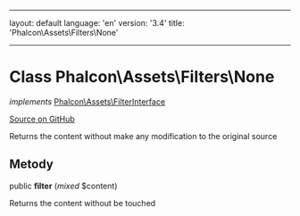 * * *

layout: default language: 'en' version: '3.4' title: 'Phalcon\Assets\Filters\None'

* * *

# Class **Phalcon\Assets\Filters\None**

*implements* [Phalcon\Assets\FilterInterface](/3.4/en/api/Phalcon_Assets_FilterInterface)

<a href="https://github.com/phalcon/cphalcon/tree/v3.4.0/phalcon/assets/filters/none.zep" class="btn btn-default btn-sm">Source on GitHub</a>

Returns the content without make any modification to the original source

## Metody

public **filter** (*mixed* $content)

Returns the content without be touched